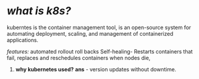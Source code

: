 # ***what is k8s?***
kuberntes is the container management tool, 
is an open-source system for automating deployment, scaling, and management of containerized applications.

*features:* 
    automated rollout roll backs
    Self-healing- Restarts containers that fail, replaces and reschedules containers when nodes die, 
  
1.  **why kubernetes used?**
 **ans** - version updates without downtime.
   
